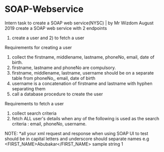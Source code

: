 # SOAP-Webservice
Intern task to create a SOAP web service(NYSC) | by Mr Wizdom August 2019
create a SOAP web service with 2 endpoints
1) create a user and 2) to fetch a user

Requirements for creating a user
1) collect the firstname, middlename, lastname, phoneNo, email, date of birth.
2) firstname, lastname and phoneNo are compulsory.
3) firstname, middlename, lastname, username should be on a separate table from phoneNo,, email, date of birth
4) username is a concatenation of firstname and lastname with hyphen separating them
5) call a database procedure to create the user

Requirements to fetch a user
1) collect search criteria
2) fetch ALL user's details when any of the following is used as the search criteria : email, phoneNo, username.

NOTE: *all your xml request and response when using SOAP UI to test should be in capital letters and underscore should separate names
e.g
<REQUEST>
  <FIRST_NAME>Abubakar</FIRST_NAME>
  <EMAIL>sample string 1</EMAIL>
</REQUEST> 
